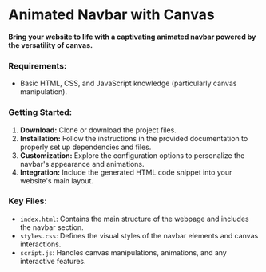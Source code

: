 # Animated Navbar with Canvas

**Bring your website to life with a captivating animated navbar powered by the versatility of canvas.**

### Requirements:

* Basic HTML, CSS, and JavaScript knowledge (particularly canvas manipulation).

### Getting Started:

1. **Download:** Clone or download the project files.
2. **Installation:** Follow the instructions in the provided documentation to properly set up dependencies and files.
3. **Customization:** Explore the configuration options to personalize the navbar's appearance and animations.
4. **Integration:** Include the generated HTML code snippet into your website's main layout.

### Key Files:

* `index.html`: Contains the main structure of the webpage and includes the navbar section.
* `styles.css`: Defines the visual styles of the navbar elements and canvas interactions.
* `script.js`: Handles canvas manipulations, animations, and any interactive features.

